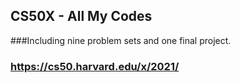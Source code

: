 ## CS50X - All My Codes
 
###Including nine problem sets and one final project.
 
### https://cs50.harvard.edu/x/2021/
